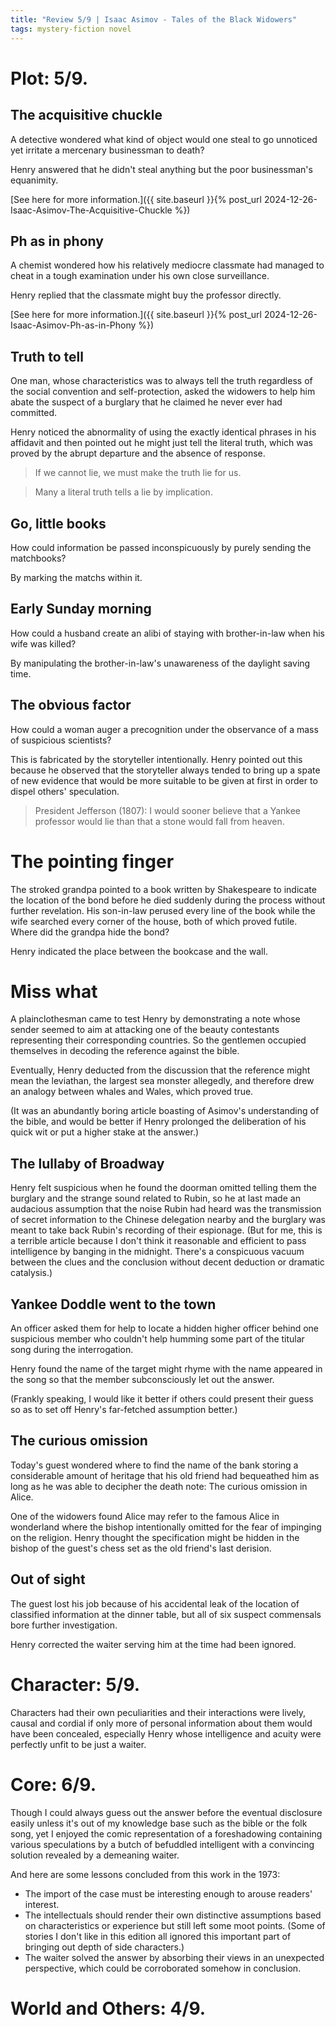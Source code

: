 ```yaml
---
title: "Review 5/9 | Isaac Asimov - Tales of the Black Widowers"
tags: mystery-fiction novel 
---
```



# Plot: 5/9.
## The acquisitive chuckle
A detective wondered what kind of object would one steal to go unnoticed yet irritate a mercenary businessman to death?

Henry answered that he didn't steal anything but the poor businessman's equanimity.

[See here for more information.]({{ site.baseurl }}{% post_url 2024-12-26-Isaac-Asimov-The-Acquisitive-Chuckle %})

## Ph as in phony
A chemist wondered how his relatively mediocre classmate had managed to cheat in a tough examination under his own close surveillance.

Henry replied that the classmate might buy the professor directly.

[See here for more information.]({{ site.baseurl }}{% post_url 2024-12-26-Isaac-Asimov-Ph-as-in-Phony %})

## Truth to tell
One man, whose characteristics was to always tell the truth regardless of the social convention and self-protection, asked the widowers to help him abate the suspect of a burglary that he claimed he never ever had committed.

Henry noticed the abnormality of using the exactly identical phrases in his affidavit and then pointed out he might just tell the literal truth, which was proved by the abrupt departure and the absence of response.

> If we cannot lie, we must make the truth lie for us.

> Many a literal truth tells a lie by implication.

## Go, little books

How could information be passed inconspicuously by purely sending the matchbooks?

By marking the matchs within it.

## Early Sunday morning

How could a husband create an alibi of staying with brother-in-law when his wife was killed?

By manipulating the brother-in-law's unawareness of the daylight saving time.

## The obvious factor

How could a woman auger a precognition under the observance of a mass of suspicious scientists?

This is fabricated by the storyteller intentionally. Henry pointed out this because he observed that the storyteller always tended to bring up a spate of new evidence that would be more suitable to be given at first in order to dispel others' speculation.

> President Jefferson (1807): I would sooner believe that a Yankee professor would lie than that a stone would fall from heaven.

# The pointing finger
The stroked grandpa pointed to a book written by Shakespeare to indicate the location of the bond before he died suddenly during the process without further revelation. His son-in-law perused every line of the book while the wife searched every corner of the house, both of which proved futile. Where did the grandpa hide the bond?

Henry indicated the place between the bookcase and the wall.

# Miss what
A plainclothesman came to test Henry by demonstrating a note whose sender seemed to aim at attacking one of the beauty contestants representing their corresponding countries. So the gentlemen occupied themselves in decoding the reference against the bible.

Eventually, Henry deducted from the discussion that the reference might mean the leviathan, the largest sea monster allegedly, and therefore drew an analogy between whales and Wales, which proved true.

(It was an abundantly boring article boasting of Asimov's understanding of the bible, and would be better if Henry prolonged the deliberation of his quick wit or put a higher stake at the answer.)

## The lullaby of Broadway
Henry felt suspicious when he found the doorman omitted telling them the burglary and the strange sound related to Rubin, so he at last made an audacious assumption that the noise Rubin had heard was the transmission of secret information to the Chinese delegation nearby and the burglary was meant to take back Rubin's recording of their espionage.
(But for me, this is a terrible article because I don't think it reasonable and efficient to pass intelligence by banging in the midnight. There's a conspicuous vacuum between the clues and the conclusion without decent deduction or dramatic catalysis.)

## Yankee Doddle went to the town
An officer asked them for help to locate a hidden higher officer behind one suspicious member who couldn't help humming some part of the titular song during the interrogation.

Henry found the name of the target might rhyme with the name appeared in the song so that the member subconsciously let out the answer.

(Frankly speaking, I would like it better if others could present their guess so as to set off Henry's far-fetched assumption better.)

## The curious omission

Today's guest wondered where to find the name of the bank storing a considerable amount of heritage that his old friend had bequeathed him as long as he was able to decipher the death note: The curious omission in Alice.

One of the widowers found Alice may refer to the famous Alice in wonderland where the bishop intentionally omitted for the fear of impinging on the religion. Henry thought the specification might be hidden in the bishop of the guest's chess set as the old friend's last derision.

## Out of sight
The guest lost his job because of his accidental leak of the location of classified information at the dinner table, but all of six suspect commensals bore further investigation.

Henry corrected the waiter serving him at the time had been ignored.

# Character: 5/9.
Characters had their own peculiarities and their interactions were lively, causal and cordial if only more of personal information about them would have been concealed, especially Henry whose intelligence and acuity were perfectly unfit to be just a waiter.

# Core: 6/9.
Though I could always guess out the answer before the eventual disclosure easily unless it's out of my knowledge base such as the bible or the folk song, yet I enjoyed the comic representation of a foreshadowing containing various speculations by a butch of befuddled intelligent with a convincing solution revealed by a demeaning waiter.

And here are some lessons concluded from this work in the 1973:

+ The import of the case must be interesting enough to arouse readers' interest.
+ The intellectuals should render their own distinctive assumptions based on characteristics or experience but still left some moot points. (Some of stories I don't like in this edition all ignored this important part of bringing out depth of side characters.)
+ The waiter solved the answer by absorbing their views in an unexpected perspective, which could be corroborated somehow in conclusion.

# World and Others: 4/9.

